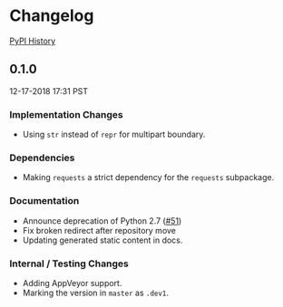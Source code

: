 # Changelog

[PyPI History][1]

[1]: https://pypi.org/project/google-resumable-media/#history

## 0.1.0

12-17-2018 17:31 PST

### Implementation Changes
- Using `str` instead of `repr` for multipart boundary.

### Dependencies
- Making `requests` a strict dependency for the `requests` subpackage.

### Documentation
- Announce deprecation of Python 2.7 ([#51](https://github.com/googleapis/google-resumable-media-python/pull/51))
- Fix broken redirect after repository move
- Updating generated static content in docs.

### Internal / Testing Changes
- Adding AppVeyor support.
- Marking the version in `master` as `.dev1`.

